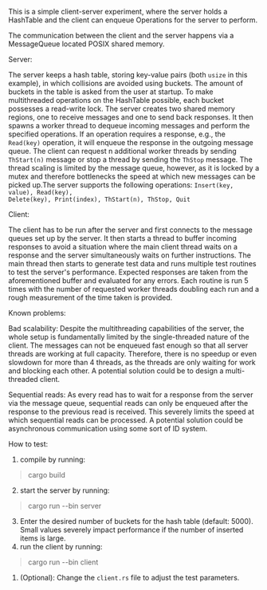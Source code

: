This is a simple client-server experiment, where the server holds a HashTable and the client can enqueue Operations for the server to perform.

The communication between the client and the server happens via a MessageQueue located POSIX shared memory.

Server:

The server keeps a hash table, storing key-value pairs (both <code>usize</code> in this example), in which collisions are avoided using buckets. The amount of buckets in the table is asked from the user at startup. To make multithreaded operations on the HashTable possible, each bucket possesses a read-write lock. The server creates two shared memory regions, one to receive messages and one to send back responses. It then spawns a worker thread to dequeue incoming messages and perform the specified operations. If an operation requires a response, e.g., the <code>Read(key)</code> operation, it will enqueue the response in the outgoing message queue. The client can request n additional worker threads by sending <code>ThStart(n)</code> message or stop a thread by sending the <code>ThStop</code> message. The thread scaling is limited by the message queue, however, as it is locked by a mutex and therefore bottlenecks the speed at which new messages can be picked up.The server supports the following operations:
<code>Insert(key, value), Read(key), Delete(key), Print(index), ThStart(n), ThStop, Quit
</code>

Client:

The client has to be run after the server and first connects to the message queues set up by the server. It then starts a thread to buffer incoming responses to avoid a situation where the main client thread waits on a response and the server simultaneously waits on further instructions. The main thread then starts to generate test data and runs multiple test routines to test the server's performance. Expected responses are taken from the aforementioned buffer and evaluated for any errors.
Each routine is run 5 times with the number of requested worker threads doubling each run and a rough measurement of the time taken is provided. 

Known problems:

Bad scalability:
    Despite the multithreading capabilities of the server, the whole setup is fundamentally limited by the single-threaded nature of the client. The messages can not be enqueued fast enough so that all server threads are working at full capacity. Therefore, there is no speedup or even slowdown for more than 4 threads, as the threads are only waiting for work and blocking each other.
    A potential solution could be to design a multi-threaded client.

Sequential reads: 
    As every read has to wait for a response from the server via the message queue, sequential reads can only be enqueued after the response to the previous read is received. This severely limits the speed at which sequential reads can be processed. 
    A potential solution could be asynchronous communication using some sort of ID system.

How to test: 

1. compile by running: 
> cargo build
2. start the server by running: 
> cargo run --bin server
3. Enter the desired number of buckets for the hash table (default: 5000). Small values severely impact performance if the number of inserted items is large.
2. run the client by running: <console>
> cargo run --bin client </console>
>
1. (Optional): Change the <code>client.rs</code> file to adjust the test parameters.

 
